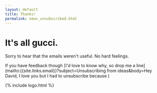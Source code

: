 ```yaml
---
layout: default
title: Thanks!
permalink: news_unsubscribed.html
---
```


# It's all gucci.


Sorry to hear that the emails weren't useful.
No hard feelings.


If you have feedback though [I'd love to know why, so drop me a line](mailto:{{site.links.email}}?subject=Unsubscribing from ideas&body=Hey David, I love you but I had to unsubscribe because )

{% include logo.html %}
